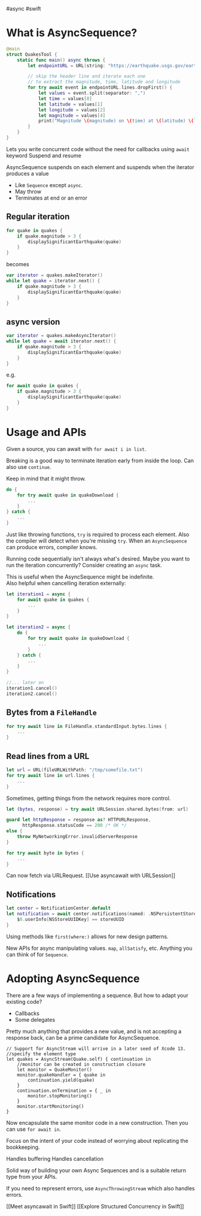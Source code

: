 #async #swift 
# What is AsyncSequence?
```swift
@main
struct QuakesTool {
    static func main() async throws {
        let endpointURL = URL(string: "https://earthquake.usgs.gov/earthquakes/feed/v1.0/summary/all_month.csv")!

        // skip the header line and iterate each one 
        // to extract the magnitude, time, latitude and longitude
        for try await event in endpointURL.lines.dropFirst() {
            let values = event.split(separator: ",")
            let time = values[0]
            let latitude = values[1]
            let longitude = values[2]
            let magnitude = values[4]
            print("Magnitude \(magnitude) on \(time) at \(latitude) \(longitude)")
        }
    }
}
```

Lets you write concurrent code without the need for callbacks using `await` keyword
Suspend and resume

AsyncSequence suspends on each element and suspends when the iterator produces a value

* Like `Sequence` except `async`.
* May throw
* Terminates at end or an error

## Regular iteration
```swift
for quake in quakes {
    if quake.magnitude > 3 {
        displaySignificantEarthquake(quake)
    }
}
```

becomes
```swift
var iterator = quakes.makeIterator()
while let quake = iterator.next() {
    if quake.magnitude > 3 {
        displaySignificantEarthquake(quake)
    }
}
```

## async version
```swift
var iterator = quakes.makeAsyncIterator()
while let quake = await iterator.next() {
    if quake.magnitude > 3 {
        displaySignificantEarthquake(quake)
    }
}
```
e.g.
```swift
for await quake in quakes {
    if quake.magnitude > 3 {
        displaySignificantEarthquake(quake)
    }
}
```


# Usage and APIs
Given a source, you can await with `for await i in list`.

Breaking is a good way to terminate iteration early from inside the loop.  Can also use `continue`.

Keep in mind that it might throw.
```swift
do {
    for try await quake in quakeDownload {
        ...
    }
} catch {
    ...
}
```

Just like throwing functions, `try` is required to process each element.  Also the compiler will detect when you're missing `try`.  When an `AsyncSequence` can produce errors, compiler knows.

Running code sequentially isn't always what's desired.  Maybe you want to run the iteration concurrently?  Consider creating an `async` task.

This is useful when the AsyncSequence might be indefinite.  
Also helpful when cancelling iteration externally:
```swift
let iteration1 = async {
    for await quake in quakes {
        ...
    }
}

let iteration2 = async {
    do {
        for try await quake in quakeDownload {
            ...
        }
    } catch {
        ...
    }
}

//... later on  
iteration1.cancel()
iteration2.cancel()
```

## Bytes from a `FileHandle`

```swift
for try await line in FileHandle.standardInput.bytes.lines {
    ...
}
```

## Read lines from a URL

```swift
let url = URL(fileURLWithPath: "/tmp/somefile.txt")
for try await line in url.lines {
    ...
}
```

Sometimes, getting things from the network requires more control.  

```swift
let (bytes, response) = try await URLSession.shared.bytes(from: url)

guard let httpResponse = response as? HTTPURLResponse,
      httpResponse.statusCode == 200 /* OK */
else {
    throw MyNetworkingError.invalidServerResponse
}

for try await byte in bytes {
    ...
}
```

Can now fetch via URLRequest.  [[Use asyncawait with URLSession]]

## Notifications

```swift
let center = NotificationCenter.default
let notification = await center.notifications(named: .NSPersistentStoreRemoteChange).first {
    $0.userInfo[NSStoreUUIDKey] == storeUUID
}
```

Using methods like `first(where:)` allows for new design patterns.

New APIs for async manipulating values.   `map`, `allSatisfy`, etc.  Anything you can think of for `Sequence`.


# Adopting AsyncSequence

There are a few ways of implementing a sequence.  But how to adapt your existing code?

* Callbacks
* Some delegates

Pretty much anything that provides a new value, and is not accepting a response back, can be a prime candidate for AsyncSequence.

```
// Support for AsyncStream will arrive in a later seed of Xcode 13.
//specify the element type
let quakes = AsyncStream(Quake.self) { continuation in
	//monitor can be created in construction closure
    let monitor = QuakeMonitor()
	monitor.quakeHandler = { quake in
	    continuation.yield(quake)
	}
	continuation.onTermination = { _ in
		monitor.stopMonitoring()
	}
	monitor.startMonitoring()
}
```

Now encapsulate the same monitor code in a new construction.  Then you can use `for await in`.

Focus on the intent of your code instead of worrying about replicating the bookkeeping.

Handles buffering
Handles cancellation

Solid way of building your own Async Sequences and is a suitable return type from your APIs.


If you need to represent errors, use `AsyncThrowingStream` which also handles errors.

[[Meet asyncawait in Swift]]
[[Explore Structured Concurrency in Swift]]

